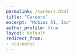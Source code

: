 ```yaml
---
permalink: /careers.html
title: "Careers"
excerpt: "Mobius AI, Inc"
author_profile: true
layout: default
redirect_from:
- /careers/
---
```


<div id="mainContent" class="wrapper-body" role="main">
</div>
 